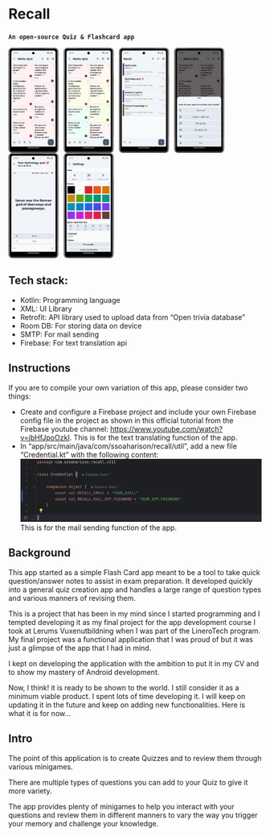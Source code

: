 # Recall 
**`An open-source Quiz & Flashcard app`**

<img align="left" alt="Card fragment" width="100px" src="assets/Recall_demo_cads_fragment.png" style="padding-right:10px;"/>
<img align="left" alt="Space repetition in action" width="100px" src="assets/Recall_demo_space_repetition.png" style="padding-right:10px;"/>
<img align="left" alt="Deck fragment" width="100px" src="assets/recall_demo_deck_fragment.png" style="padding-right:10px;"/>
<img align="left" alt="Quiz types" width="100px" src="assets/Recall_demo_minigames.png" style="padding-right:10px;"/>
<img align="left" alt="Test quiz" width="100px" src="assets/recall_demo_test.png" style="padding-right:10px;"/>
<img alt="Settings fragment" width="100px" src="assets/recall_demo_theme_fragment.png" style="padding-right:10px;"/>

## Tech stack: 
- Kotlin: Programming language
- XML: UI Library
- Retrofit: API library used to upload data from “Open trivia database”
- Room DB: For storing data on device
- SMTP: For mail sending
- Firebase: For text translation api

## Instructions
If you are to compile your own variation of this app, please consider two things:
- Create and configure a Firebase project and include your own Firebase config file in the project as shown in this official tutorial from the Firebase youtube channel: https://www.youtube.com/watch?v=jbHfJpoOzkI. This is for the text translating function of the app.
- In “app/src/main/java/com/ssoaharison/recall/util”, add a new file “Credential.kt” with the following content:
  ![Credential.](assets/credential_class.png) </br> This is for the mail sending function of the app.

## Background
This app started as a simple Flash Card app meant to be a tool to take quick question/answer notes to assist in exam preparation. It developed quickly into a general quiz creation app and handles a large range of question types and various manners of revising them. 
 
This is a project that has been in my mind since I started programming and I tempted developing it as my final project for the app development course I took at Lerums Vuxenutbildning when I was part of the LineroTech program. 
My final project was a functional application that I was proud of but it was just a glimpse of the app that I had in mind.

I kept on developing the application with the ambition to put it in my CV and to show my mastery of Android development. 

Now, I think! it is ready to be shown to the world. I still consider it as a minimum viable product. I spent lots of time developing it. I will keep on updating it in the future and keep on adding new functionalities. Here is what it is for now…

## Intro 
The point of this application is to create Quizzes and to review them through various minigames. 

There are multiple types of questions you can add to your Quiz to give it more variety. 

The app provides plenty of minigames to help you interact with your questions and review them in different manners to vary the way you trigger your memory and challenge your knowledge.
